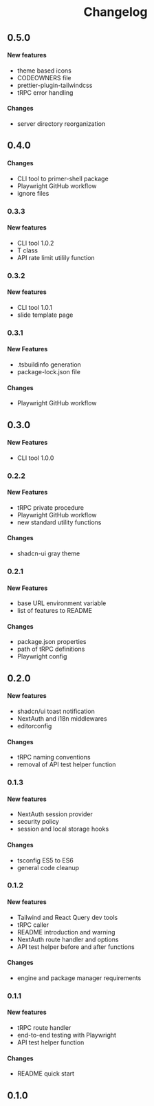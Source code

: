 <h1 align="center">
	Changelog
</h1>

## 0.5.0

#### New features

-   theme based icons
-   CODEOWNERS file
-   prettier-plugin-tailwindcss
-   tRPC error handling

#### Changes

-   server directory reorganization

## 0.4.0

#### Changes

-   CLI tool to primer-shell package
-   Playwright GitHub workflow
-   ignore files

### 0.3.3

#### New features

-   CLI tool 1.0.2
-   T class
-   API rate limit utilily function

### 0.3.2

#### New features

-   CLI tool 1.0.1
-   slide template page

### 0.3.1

#### New Features

-   .tsbuildinfo generation
-   package-lock.json file

#### Changes

-   Playwright GitHub workflow

## 0.3.0

#### New Features

-   CLI tool 1.0.0

### 0.2.2

#### New Features

-   tRPC private procedure
-   Playwright GitHub workflow
-   new standard utility functions

#### Changes

-   shadcn-ui gray theme

### 0.2.1

#### New Features

-   base URL environment variable
-   list of features to README

#### Changes

-   package.json properties
-   path of tRPC definitions
-   Playwright config

## 0.2.0

#### New features

-   shadcn/ui toast notification
-   NextAuth and i18n middlewares
-   editorconfig

#### Changes

-   tRPC naming conventions
-   removal of API test helper function

### 0.1.3

#### New features

-   NextAuth session provider
-   security policy
-   session and local storage hooks

#### Changes

-   tsconfig ES5 to ES6
-   general code cleanup

### 0.1.2

#### New features

-   Tailwind and React Query dev tools
-   tRPC caller
-   README introduction and warning
-   NextAuth route handler and options
-   API test helper before and after functions

#### Changes

-   engine and package manager requirements

### 0.1.1

#### New features

-   tRPC route handler
-   end-to-end testing with Playwright
-   API test helper function

#### Changes

-   README quick start

## 0.1.0
